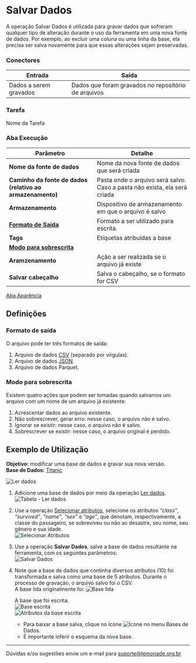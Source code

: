 # Salvar Dados

A operação Salvar Dados é utilizada para gravar dados que sofreram qualquer tipo de alteração durante o uso da ferramenta em uma nova fonte de dados. Por exemplo, ao excluir uma coluna ou uma linha da base, ela precisa ser salva novamente para que essas alterações sejam preservadas.

### Conectores
| Entrada | Saída |
| --- | --- |
| Dados a serem gravados | Dados que foram gravados no repositório de arquivos |

### Tarefa
Nome da Tarefa

### Aba Execução
| Parâmetro | Detalhe |
| --- | --- |
| **Nome da fonte de dados** | Nome da nova fonte de dados que será criada |
| **Caminho da fonte de dados (relativo ao armazenamento)** | Pasta onde o arquivo será salvo. Caso a pasta não exista, ela será criada |
| **Armazenamento** | Dispositivo de armazenamento em que o arquivo é salvo |
| **[Formato de Saída]** | Formato a ser utilizado para escrita. |
| **Tags** | Etiquetas atribuídas a base |
| **[Modo para sobrescrita]** |  |
| **Aramzenamento** | Ação a ser realizada se o arquivo já existe |
| **Salvar cabeçalho** | Salva o cabeçalho, se o formato for CSV |

[Aba Aparência][1]



## Definições
### Formato de saída
O arquivo pode ter três formatos de saída:
1. Arquivo de dados [CSV][2] (separado por vírgulas).
2. Arquivo de dados [JSON][3].
3. Arquivo de dados Parquet.


### Modo para sobrescrita
Existem quatro ações que podem ser tomadas quando salvamos um arquivo com um nome de um arquivo já existente:
1. Acrescentar dados ao arquivo existente.
2. Não sobrescrever, gerar erro: nesse caso, o arquivo não é salvo.
3. Ignorar se existir: nesse caso, o arquivo não é salvo.
4. Sobrescrever se existir: nesse caso, o arquivo original é perdido.



## Exemplo de Utilização
**Objetivo:**  modificar uma base de dados e gravar sua nova versão.\
**Base de Dados:** [Titanic][4]
	
![Ler dados](/img/spark/entrada_e_saida/salvar_dados/image6.png)

1. Adicione uma base de dados por meio da operação [Ler dados][5]. \
	![Tabela - Ler dados](/img/spark/entrada_e_saida/salvar_dados/image7.png)	

2. Use a operação [Selecionar atributos][6], selecione os atributos *“class”*, *“survived”*, *“name”*, *“sex”* e *“age”*, que denotam, respectivamente, a classe do passageiro, se sobreviveu ou não ao desastre, seu nome, seu gênero e sua idade.\
	![Selecionar Atributos](/img/spark/entrada_e_saida/salvar_dados/image8.png)

3. Use a operação **Salvar Dados**, salve a base de dados resultante na ferramenta, com os seguintes parâmetros:\
	![Salvar Dados](/img/spark/entrada_e_saida/salvar_dados/image4.png)
	

4. Note que a base de dados que continha diversos atributos (10) foi transformada e salva como uma base de 5 atributos. Durante o processo de gravação, o arquivo salvo foi o CSV.\
	A base lida originalmente foi:
	![Base lida](/img/spark/entrada_e_saida/salvar_dados/image3.png)

	A base que foi escrita:\
	![Base escrita](/img/spark/entrada_e_saida/salvar_dados/image5.png)\
	![Atributos da base escrita](/img/spark/entrada_e_saida/salvar_dados/image1.png)

	- Para baixar a base salva, clique no ícone
	![Ícone](/img/spark/entrada_e_saida/salvar_dados/image2.png)
	no menu  Bases de Dados.
	- É importante inferir o esquema da nova base.

-----

Dúvidas e/ou sugestões envie um e-mail para suporte@lemonade.org.br

[Formato de Saída]: #formato-de-saida
[Modo para sobrescrita]: #modo-para-sobrescrita
[1]: /pt-br/spark/documentacao-geral/aba-aparencia.html
[2]: https://pt.wikipedia.org/wiki/Comma-separated_values
[3]: https://pt.wikipedia.org/wiki/JSON
[4]: /pt-br/spark/base-de-dados/#titanic
[5]: /pt-br/spark/entrada-e-saida/ler-dados.html
[6]: /pt-br/spark/manipulacao-de-dados/selecionar-atributos.html